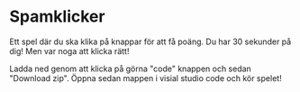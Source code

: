 # Spamklicker
Ett spel där du ska klika på knappar för att få poäng. Du har 30 sekunder på dig! Men var noga att klicka rätt!

Ladda ned genom att klicka på görna "code" knappen och sedan "Download zip". Öppna sedan mappen i visial studio code och kör spelet!
